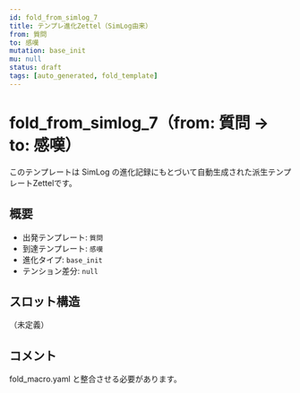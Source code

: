 ```yaml
---
id: fold_from_simlog_7
title: テンプレ進化Zettel（SimLog由来）
from: 質問
to: 感嘆
mutation: base_init
mu: null
status: draft
tags: [auto_generated, fold_template]
---
```


# fold_from_simlog_7（from: 質問 → to: 感嘆）

このテンプレートは SimLog の進化記録にもとづいて自動生成された派生テンプレートZettelです。

## 概要

- 出発テンプレート: `質問`
- 到達テンプレート: `感嘆`
- 進化タイプ: `base_init`
- テンション差分: `null`

## スロット構造

（未定義）

## コメント

fold_macro.yaml と整合させる必要があります。
